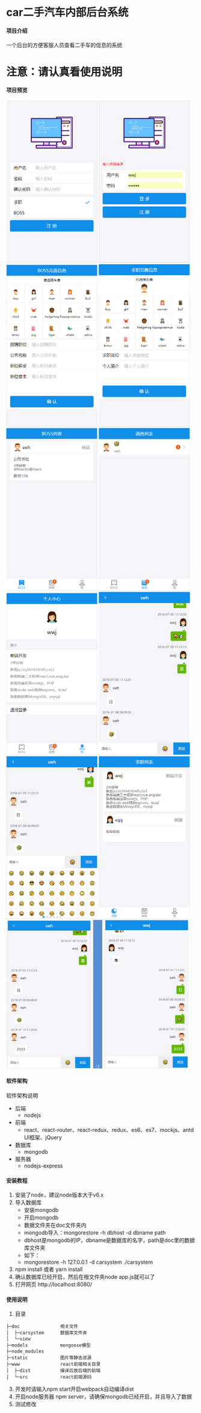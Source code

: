 # car二手汽车内部后台系统

#### 项目介绍
一个后台的方便客服人员查看二手车的信息的系统
# 注意：请认真看使用说明

#### 项目预览

<img src="./doc/view/0.png" width="48%">
<img src="./doc/view/1.png" width="48%">
<img src="./doc/view/1.1.png" width="48%">
<img src="./doc/view/1.2.png" width="48%">
<img src="./doc/view/2.png" width="48%">
<img src="./doc/view/3.png" width="48%">
<img src="./doc/view/4.png" width="48%">
<img src="./doc/view/5.png" width="48%">
<img src="./doc/view/6.png" width="48%">
<img src="./doc/view/7.png" width="48%">
<img src="./doc/view/8.png" width="96%">

#### 软件架构
软件架构说明

- 后端
    - nodejs
- 前端
    - react、react-router、react-redux、redux、es6、es7、mockjs、antd UI框架、jQuery
- 数据库
    - mongodb
- 服务器
    - nodejs-express

#### 安装教程

1. 安装了node，建议node版本大于v6.x
2. 导入数据库
    - 安装mongodb 
    - 开启mongodb
    - 数据文件夹在doc文件夹内
    - mongodb导入：mongorestore -h dbhost -d dbname path 
    - dbhost是mongodb的IP，dbname是数据库的名字，path是doc里的数据库文件夹
    - 如下：
    - mongorestore -h 127.0.0.1 -d carsystem ./carsystem
3. npm install 或者 yarn install
4. 确认数据库已经开启，然后在根文件夹node app.js就可以了
5. 打开网页 http://localhost:8080/

#### 使用说明

1. 目录
```
├─doc               相关文件
│  ├─carsystem      数据库文件夹
│  └─view
├─models            mongoose模型
├─node_modules   
├─static            图片等静态资源
├─www               react前端相关目录
│  ├─dist           编译后放后端的前端
│  └─src            react前端源码
```
3. 开发时请输入npm start开启webpack自动编译dist
4. 开启node服务器 npm server，请确保mongodb已经开启，并且导入了数据
5. 测试修改

